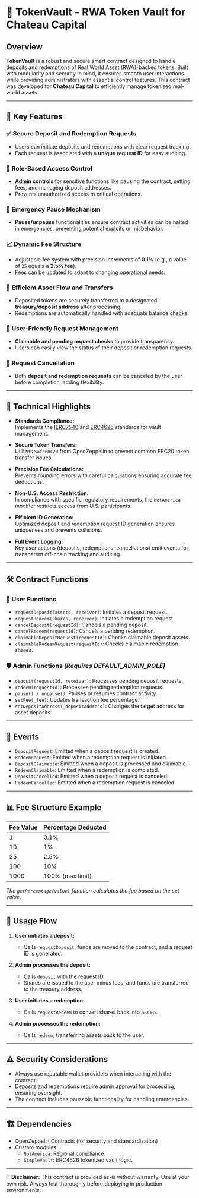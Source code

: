 # 🏦 **TokenVault - RWA Token Vault for Chateau Capital**

## Overview

**TokenVault** is a robust and secure smart contract designed to handle deposits and redemptions of Real World Asset (RWA)-backed tokens. Built with modularity and security in mind, it ensures smooth user interactions while providing administrators with essential control features. This contract was developed for **Chateau Capital** to efficiently manage tokenized real-world assets.

---

## 🚀 **Key Features**

### ✅ **Secure Deposit and Redemption Requests**
- Users can initiate deposits and redemptions with clear request tracking.  
- Each request is associated with a **unique request ID** for easy auditing.

### 🔐 **Role-Based Access Control**
- **Admin controls** for sensitive functions like pausing the contract, setting fees, and managing deposit addresses.  
- Prevents unauthorized access to critical operations.

### 🛑 **Emergency Pause Mechanism**
- **Pause/unpause** functionalities ensure contract activities can be halted in emergencies, preventing potential exploits or misbehavior.

### 📈 **Dynamic Fee Structure**
- Adjustable fee system with precision increments of **0.1%** (e.g., a value of `25` equals a **2.5% fee**).  
- Fees can be updated to adapt to changing operational needs.

### 💸 **Efficient Asset Flow and Transfers**
- Deposited tokens are securely transferred to a designated **treasury/deposit address** after processing.  
- Redemptions are automatically handled with adequate balance checks.

### 📝 **User-Friendly Request Management**
- **Claimable and pending request checks** to provide transparency.  
- Users can easily view the status of their deposit or redemption requests.

### 🔄 **Request Cancellation**
- Both **deposit and redemption requests** can be canceled by the user before completion, adding flexibility.

---

## 🧮 **Technical Highlights**

- **Standards Compliance:**  
  Implements the [IERC7540](https://eips.ethereum.org/) and [ERC4626](https://eips.ethereum.org/EIPS/eip-4626) standards for vault management.

- **Secure Token Transfers:**  
  Utilizes `SafeERC20` from OpenZeppelin to prevent common ERC20 token transfer issues.

- **Precision Fee Calculations:**  
  Prevents rounding errors with careful calculations ensuring accurate fee deductions.

- **Non-U.S. Access Restriction:**  
  In compliance with specific regulatory requirements, the `NotAmerica` modifier restricts access from U.S. participants.

- **Efficient ID Generation:**  
  Optimized deposit and redemption request ID generation ensures uniqueness and prevents collisions.

- **Full Event Logging:**  
  Key user actions (deposits, redemptions, cancellations) emit events for transparent off-chain tracking and auditing.

---

## 🛠️ **Contract Functions**

### 🔑 **User Functions**
- `requestDeposit(assets, receiver)`: Initiates a deposit request.  
- `requestRedeem(shares, receiver)`: Initiates a redemption request.  
- `cancelDeposit(requestId)`: Cancels a pending deposit.  
- `cancelRedeem(requestId)`: Cancels a pending redemption.  
- `claimableDepositRequest(requestId)`: Checks claimable deposit assets.  
- `claimableRedeemRequest(requestId)`: Checks claimable redemption shares.

### 🛡️ **Admin Functions** *(Requires DEFAULT_ADMIN_ROLE)*
- `deposit(requestId, receiver)`: Processes pending deposit requests.  
- `redeem(requestId)`: Processes pending redemption requests.  
- `pause() / unpause()`: Pauses or resumes contract activity.  
- `setFee(_fee)`: Updates transaction fee percentage.  
- `setDepositAddress(_depositAddress)`: Changes the target address for asset deposits.

---

## 🧩 **Events**

- `DepositRequest`: Emitted when a deposit request is created.  
- `RedeemRequest`: Emitted when a redemption request is initiated.  
- `DepositClaimable`: Emitted when a deposit is processed and claimable.  
- `RedeemClaimable`: Emitted when a redemption is completed.  
- `DepositCancelled`: Emitted when a deposit request is canceled.  
- `RedeemCancelled`: Emitted when a redemption request is canceled.

---

## 📊 **Fee Structure Example**

| Fee Value | Percentage Deducted |
|-----------|---------------------|
| 1         | 0.1%                 |
| 10        | 1%                   |
| 25        | 2.5%                 |
| 100       | 10%                  |
| 1000      | 100% (max limit)     |

*The `getPercentage(value)` function calculates the fee based on the set value.*

---

## 📝 **Usage Flow**

1. **User initiates a deposit:**  
   - Calls `requestDeposit`, funds are moved to the contract, and a request ID is generated.  

2. **Admin processes the deposit:**  
   - Calls `deposit` with the request ID.  
   - Shares are issued to the user minus fees, and funds are transferred to the treasury address.

3. **User initiates a redemption:**  
   - Calls `requestRedeem` to convert shares back into assets.

4. **Admin processes the redemption:**  
   - Calls `redeem`, transferring assets back to the user.

---

## ⚠️ **Security Considerations**
- Always use reputable wallet providers when interacting with the contract.  
- Deposits and redemptions require admin approval for processing, ensuring oversight.  
- The contract includes pausable functionality for handling emergencies.  

---

## 🏗️ **Dependencies**

- OpenZeppelin Contracts (for security and standardization)  
- Custom modules:  
  - `NotAmerica`: Regional compliance.  
  - `SimpleVault`: ERC4626 tokenized vault logic.  

---

💡 **Disclaimer:** This contract is provided as-is without warranty. Use at your own risk. Always test thoroughly before deploying in production environments.
